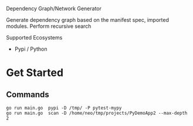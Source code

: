 Dependency Graph/Network Generator

Generate dependency graph based on the manifest spec, imported modules. Perform recursive search

Supported Ecosystems
* Pypi / Python


# Get Started

## Commands

```
go run main.go  pypi -D /tmp/ -P pytest-mypy 
go run main.go  scan -D /home/neo/tmp/projects/PyDemoApp2 --max-depth 2
```

